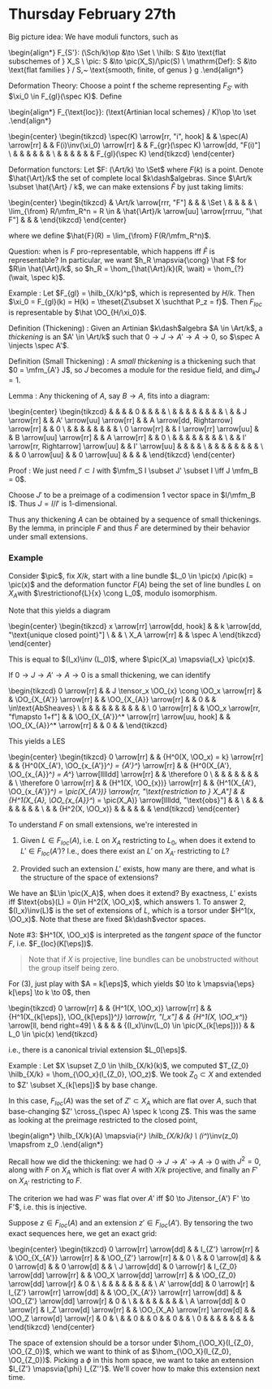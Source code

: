 # Thursday February 27th

Big picture idea:
We have moduli functors, such as

\begin{align*}
F_{S'}: (\Sch/k)\op &\to \Set \\
\hilb: S &\to \text{flat subschemes of } X_S \\
\pic: S &\to \pic(X_S)/\pic(S) \\
\mathrm{Def}: S &\to \text{flat families } / S,~ \text{smooth, finite, of genus } g
.\end{align*}


Deformation Theory:
Choose a point f the scheme representing $F_{S'}$ with $\xi_0 \in F_{gl}(\spec K)$.
Define

\begin{align*}
F_{\text{loc}}: (\text{Artinian local schemes} / K)\op \to \set
.\end{align*}

\begin{center}
\begin{tikzcd}
\spec(K) \arrow[rr, "i", hook] &  & \spec(A) \arrow[rr] &  & F(i)\inv(\xi_0) \arrow[rr] &  & F_{gr}(\spec K) \arrow[dd, "F(i)"] \\
                               &  &                     &  &                            &  &                                    \\
                               &  &                     &  &                            &  & F_{gl}(\spec K)
\end{tikzcd}
\end{center}

Deformation functors:
Let $F: (\Art/k) \to \Set$ where $F(k)$ is a point.
Denote $\hat{\Art}/k$ the set of complete local $k\dash$algebras.
Since $\Art/k \subset \hat{\Art} / k$, we can make extensions $\hat F$ by just taking limits:

\begin{center}
\begin{tikzcd}
                                & \Art/k \arrow[rrr, "F"]                         &  &  & \Set \\
                                &                                                 &  &  &      \\
\lim_{\from} R/\mfm_R^n = R \in & \hat{\Art}/k \arrow[uu] \arrow[rrruu, "\hat F"] &  &  &
\end{tikzcd}
\end{center}

where we define $\hat{F}(R) = \lim_{\from} F(R/\mfm_R^n)$.

Question: when is $F$ pro-representable, which happens iff $\hat F$ is representable?
In particular, we want $h_R \mapsvia{\cong} \hat F$ for $R\in \hat{\Art}/k$, so $h_R = \hom_{\hat{\Art}/k}(R, \wait) = \hom_{?}(\wait, \spec k)$.

Example
: Let $F_{gl} = \hilb_{X/k}^p$, which is represented by $H/k$.
  Then $\xi_0 = F_{gl}(k) = H(k) = \theset{Z\subset X \suchthat P_z = f}$.
  Then $F_{loc}$ is representable by $\hat \OO_{H/\xi_0}$.

Definition (Thickening)
: Given an Artinian $k\dash$algebra $A \in \Art/k$, a *thickening* is an $A' \in \Art/k$ such that $0 \to J \to A' \to A \to 0$, so $\spec A \injects \spec A'$.

Definition (Small Thickening)
: A *small thickening* is a thickening such that $0 = \mfm_{A'} J$, so $J$ becomes a module for the residue field, and $\dim_k J = 1$.

Lemma
: Any thickening of $A$, say $B\to A$, fits into a diagram:

  \begin{center}
  \begin{tikzcd}
              &  &                                      &  & 0                        &  &                                     &  &   \\
              &  &                                      &  &                          &  &                                     &  &   \\
              &  & J \arrow[rr]                         &  & A' \arrow[uu] \arrow[rr] &  & A \arrow[dd, Rightarrow] \arrow[rr] &  & 0 \\
              &  &                                      &  &                          &  &                                     &  &   \\
  0 \arrow[rr] &  & I \arrow[rr] \arrow[uu]              &  & B \arrow[uu] \arrow[rr]  &  & A \arrow[rr]                        &  & 0 \\
              &  &                                      &  &                          &  &                                     &  &   \\
              &  & I' \arrow[rr, Rightarrow] \arrow[uu] &  & I' \arrow[uu]            &  &                                     &  &   \\
              &  &                                      &  &                          &  &                                     &  &   \\
              &  & 0 \arrow[uu]                         &  & 0 \arrow[uu]             &  &                                     &  &
  \end{tikzcd}
  \end{center}

Proof
: We just need $I' \subset I$ with $\mfm_S I \subset J' \subset I \iff J \mfm_B = 0$.

  Choose $J'$ to be a preimage of a codimension 1 vector space in $I/\mfm_B I$.
  Thus $J = I/I'$ is 1-dimensional.

Thus any thickening $A$ can be obtained by a sequence of small thickenings.
By the lemma, in principle $F$ and thus $\hat{F}$ are determined by their behavior under small extensions.


### Example

Consider $\pic$, fix $X/k$, start with a line bundle $L_0 \in \pic(x) /\pic(k) = \pic(x)$ and the deformation functor $F(A)$ being the set of line bundles $L$ on $X_A$with $\restrictionof{L}{x} \cong L_0$, modulo isomorphism.

Note that this yields a diagram

\begin{center}
\begin{tikzcd}
x \arrow[rr] \arrow[dd, hook] &  & k \arrow[dd, "\text{unique closed point}"] \\
                              &  &                                            \\
X_A \arrow[rr]                &  & \spec A
\end{tikzcd}
\end{center}

This is equal to $(I_x)\inv (L_0)$, where $\pic(X_a) \mapsvia{I_x} \pic(x)$.

If $0 \to J \to A' \to A \to 0$ is a small thickening, we can identify

\begin{tikzcd}
0 \arrow[rr] &  & J \tensor_x \OO_{x} \cong \OO_x \arrow[rr] &  & \OO_{X_{A'}} \arrow[rr]                    &  & \OO_{X_{A}} \arrow[rr]   &  & 0 &  & \in\text{AbSheaves} \\
            &  &                                            &  &                                            &  &                          &  &   &  &                     \\
0 \arrow[rr] &  & \OO_x \arrow[rr, "f\mapsto 1+f"]                           &  & \OO_{X_{A'}}^* \arrow[rr] \arrow[uu, hook] &  & \OO_{X_{A}}^* \arrow[rr] &  & 0 &  &
\end{tikzcd}


This yields a LES

\begin{center}
\begin{tikzcd}
0 \arrow[rr]            &  & {H^0(X, \OO_x) = k} \arrow[rr] &  & {H^0(X_{A'}, \OO_{x_{A'}}^*) = {A'}^*} \arrow[rr]                                     &  & {H^0(X_{A'}, \OO_{x_{A}}^*) = A^*} \arrow[lllldd] \arrow[rr]         &  & \therefore 0 \\
                        &  &                                &  &                                                                                       &  &                                                                      &  &              \\
\therefore 0 \arrow[rr] &  & {H^1(X, \OO_{x})} \arrow[rr]   &  & {H^1(X_{A'}, \OO_{x_{A'}}^*) = \pic(X_{A'})} \arrow[rr, "\text{restriction to } X_A"] &  & {H^1(X_{A}, \OO_{x_{A}}^*) = \pic(X_A)} \arrow[lllldd, "\text{obs}"] &  &              \\
                        &  &                                &  &                                                                                       &  &                                                                      &  &              \\
                        &  & {H^2(X, \OO_x)}                &  &                                                                                       &  &                                                                      &  &
\end{tikzcd}
\end{center}

To understand $F$ on small extensions, we're interested in

1. Given $L \in F_{loc}(A)$, i.e. $L$ on $X_A$ restricting to $L_0$, when does it extend to $L' \in F_{loc}(A')$?
  I.e., does there exist an $L'$ on $X_{A'}$ restricting to $L$?

2. Provided such an extension $L'$ exists, how many are there, and what is the structure of the space of extensions?

We have an $L\in \pic(X_A)$, when does it extend?
By exactness, $L'$ exists iff $\text{obs}(L) = 0\in H^2(X, \OO_x)$, which answers 1.
To answer 2, $(I_x)\inv(L)$ is the set of extensions of $L$, which is a torsor under $H^1(x, \OO_x)$.
Note that these are fixed $k\dash$vector spaces.

Note #3: $H^1(X, \OO_x)$ is interpreted as the *tangent space* of the functor $F$, i.e. $F_{loc}(K[\eps])$.

> Note that if $X$ is projective, line bundles can be unobstructed without the group itself being zero.


For (3), just play with $A = k[\eps]$, which yields $0 \to k \mapsvia{\eps} k[\eps] \to k \to 0$, then

\begin{tikzcd}
0 \arrow[rr] &  & {H^1(X, \OO_x)} \arrow[rr] &  & {H^1(X_{k[\eps]}, \OO_{k[\eps]}^*)} \arrow[rr, "I_x"] &  & {H^1(X, \OO_x^*)} \arrow[ll, bend right=49] \\
             &  &                            &  & {(I_x)\inv(L_0) \in \pic(X_{k[\eps]})}                &  & L_0 \in \pic(x)
\end{tikzcd}

i.e., there is a canonical trivial extension $L_0[\eps]$.

Example
: Let $X \supset Z_0 \in \hilb_{X/k}(k)$, we computed $T_{Z_0} \hilb_{X/k} =  \hom_{\OO_x}(I_{Z_0}, \OO_z)$.
  We took $Z_0 \subset X$ and extended to $Z' \subset X_{k[\eps]}$ by base change.

  In this case, $F_{loc}(A)$ was the set of $Z'\subset X_A$ which are flat over $A$, such that base-changing $Z' \cross_{\spec A} \spec k \cong Z$.
  This was the same as looking at the preimage restricted to the closed point,

  \begin{align*}
  \hilb_{X/k}(A) \mapsvia{i^*} \hilb_{X/k}(k) \\
  (i^*)\inv(z_0) \mapsfrom z_0
  .\end{align*}

  Recall how we did the thickening: we had
  $0 \to J \to A' \to A \to 0$ with $J^2 = 0$, along with $F$ on $X_A$ which is flat over $A$ with $X/k$ projective, and finally an $F'$ on $X_{A'}$ restricting to $F$.

  The criterion we had was $F'$ was flat over $A'$ iff $0 \to J\tensor_{A'} F' \to F'$, i.e. this is injective.

  Suppose $z\in F_{loc}(A)$ and an extension $z' \in F_{loc}(A')$.
  By tensoring the two exact sequences here, we get an exact grid:

  \begin{center}
  \begin{tikzcd}
  0 \arrow[rr] \arrow[dd] &             & I_{Z'} \arrow[rr]             &  & \OO_{X_{A'}} \arrow[rr]            &  & \OO_{Z'} \arrow[rr]            &   & 0 \\
                          &             & 0 \arrow[d]                   &  & 0 \arrow[d]                        &  & 0 \arrow[d]                    &   &   \\
  J \arrow[dd]            & 0 \arrow[r] & I_{Z_0} \arrow[dd] \arrow[rr] &  & \OO_X \arrow[dd] \arrow[rr]        &  & \OO_{Z_0} \arrow[dd] \arrow[r] & 0 &   \\
                          &             &                               &  &                                    &  &                                &   &   \\
  A' \arrow[dd]           & 0 \arrow[r] & I_{Z'} \arrow[rr] \arrow[dd]  &  & \OO_{X_{A'}} \arrow[rr] \arrow[dd] &  & \OO_{Z'} \arrow[dd] \arrow[r]  & 0 &   \\
                          &             &                               &  &                                    &  &                                &   &   \\
  A \arrow[dd]            & 0 \arrow[r] & I_Z \arrow[d] \arrow[rr]      &  & \OO_{X_A} \arrow[rr] \arrow[d]     &  & \OO_Z \arrow[d] \arrow[r]      & 0 &   \\
                          &             & 0                             &  & 0                                  &  & 0                              &   &   \\
  0                       &             &                               &  &                                    &  &                                &   &
  \end{tikzcd}
  \end{center}

  The space of extension should be a torsor under $\hom_{\OO_X}(I_{Z_0}, \OO_{Z_0})$, which we want to think of as $\hom_{\OO_X}(I_{Z_0}, \OO_{Z_0})$.
  Picking a $\phi$ in this hom space, we want to take an extension $I_{Z'} \mapsvia{\phi} I_{Z''}$.
  We'll cover how to make this extension next time.


